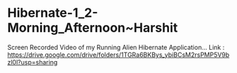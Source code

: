 # Hibernate-1_2-Morning_Afternoon~Harshit
Screen Recorded Video of my Running Alien Hibernate Application...
Link : https://drive.google.com/drive/folders/1TGRa6BKBys_ybiBCsM2rsPMP5V9bzl0l?usp=sharing 